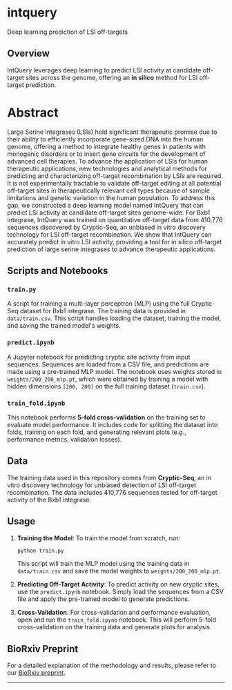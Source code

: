 # intquery
Deep learning prediction of LSI off-targets

## Overview
IntQuery leverages deep learning to predict LSI activity at candidate off-target sites across the genome, offering an **in silico** method for LSI off-target prediction.

# Abstract
Large Serine Integrases (LSIs) hold significant therapeutic promise due to their ability to efficiently incorporate gene-sized DNA into the human genome, offering a method to integrate healthy genes in patients with monogenic disorders or to insert gene circuits for the development of advanced cell therapies. To advance the application of LSIs for human therapeutic applications, new technologies and analytical methods for predicting and characterizing off-target recombination by LSIs are required. It is not experimentally tractable to validate off-target editing at all potential off-target sites in therapeutically relevant cell types because of sample limitations and genetic variation in the human population. To address this gap, we constructed a deep learning model named IntQuery that can predict LSI activity at candidate off-target sites genome-wide. For Bxb1 integrase, IntQuery was trained on quantitative off-target data from 410,776 sequences discovered by Cryptic-Seq, an unbiased in vitro discovery technology for LSI off-target recombination. We show that IntQuery can accurately predict in vitro LSI activity, providing a tool for in silico off-target prediction of large serine integrases to advance therapeutic applications.

## Scripts and Notebooks

### `train.py`
A script for training a multi-layer perceptron (MLP) using the full Cryptic-Seq dataset for Bxb1 integrase. The training data is provided in `data/train.csv`. This script handles loading the dataset, training the model, and saving the trained model's weights.

### `predict.ipynb`
A Jupyter notebook for predicting cryptic site activity from input sequences. Sequences are loaded from a CSV file, and predictions are made using a pre-trained MLP model. The notebook uses weights stored in `weights/200_200_mlp.pt`, which were obtained by training a model with hidden dimensions `[200, 200]` on the full training dataset (`train.csv`).

### `train_fold.ipynb`
This notebook performs **5-fold cross-validation** on the training set to evaluate model performance. It includes code for splitting the dataset into folds, training on each fold, and generating relevant plots (e.g., performance metrics, validation losses).

## Data
The training data used in this repository comes from **Cryptic-Seq**, an in vitro discovery technology for unbiased detection of LSI off-target recombination. The data includes 410,776 sequences tested for off-target activity of the Bxb1 integrase.

## Usage
1. **Training the Model**: 
    To train the model from scratch, run:
    ```bash
    python train.py
    ```
    This script will train the MLP model using the training data in `data/train.csv` and save the model weights to `weights/200_200_mlp.pt`.

2. **Predicting Off-Target Activity**:
    To predict activity on new cryptic sites, use the `predict.ipynb` notebook. Simply load the sequences from a CSV file and apply the pre-trained model to generate predictions.

3. **Cross-Validation**:
    For cross-validation and performance evaluation, open and run the `train_fold.ipynb` notebook. This will perform 5-fold cross-validation on the training data and generate plots for analysis.

## BioRxiv Preprint
For a detailed explanation of the methodology and results, please refer to our [BioRxiv preprint](#).

---


